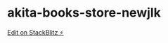 # akita-books-store-newjlk

[Edit on StackBlitz ⚡️](https://stackblitz.com/edit/akita-books-store-newjlk)